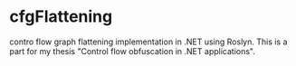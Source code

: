 # cfgFlattening
contro flow graph flattening implementation in .NET using Roslyn. This is a part for my thesis "Control flow obfuscation in .NET applications".
